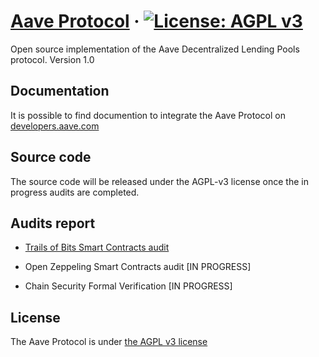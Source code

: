 # [Aave Protocol](https://aave.com/) &middot; [![License: AGPL v3](https://img.shields.io/badge/License-AGPL%20v3-blue.svg)](https://www.gnu.org/licenses/agpl-3.0)

Open source implementation of the Aave Decentralized Lending Pools protocol. Version 1.0


## Documentation

It is possible to find documention to integrate the Aave Protocol on [developers.aave.com](https://developers.aave.com)


## Source code

The source code will be released under the AGPL-v3 license once the in progress audits are completed.


## Audits report

- [Trails of Bits Smart Contracts audit](./docs/Decentralized_Lending_Pools_ToB_initial_audit.pdf)

- Open Zeppeling Smart Contracts audit [IN PROGRESS]

- Chain Security Formal Verification [IN PROGRESS]

## License

The Aave Protocol is under [the AGPL v3 license](LICENSE.md)
